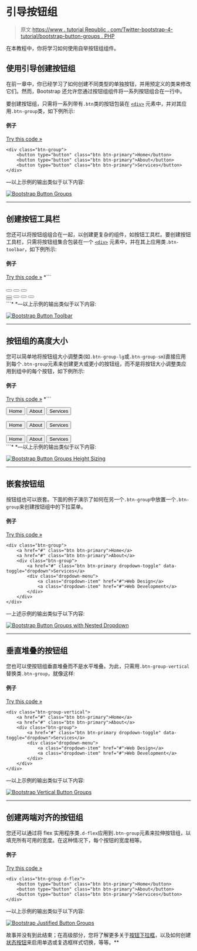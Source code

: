 # 引导按钮组

> 原文:[https://www . tutorial Republic . com/Twitter-bootstrap-4-tutorial/bootstrap-button-groups . PHP](https://www.tutorialrepublic.com/twitter-bootstrap-4-tutorial/bootstrap-button-groups.php)

在本教程中，你将学习如何使用自举按钮组组件。

## 使用引导创建按钮组

在前一章中，你已经学习了如何创建不同类型的单独按钮，并用预定义的类来修改它们。然而，Bootstrap 还允许您通过按钮组组件将一系列按钮组合在一行中。

要创建按钮组，只需将一系列带有`.btn`类的按钮包装在 [`<div>`](../html-reference/html-div-tag.php) 元素中，并对其应用`.btn-group`类，如下例所示:

#### 例子

[Try this code »](../codelab.php?topic=bootstrap-4&file=button-groups "Try this code using online Editor")

```
<div class="btn-group">
    <button type="button" class="btn btn-primary">Home</button>
    <button type="button" class="btn btn-primary">About</button>
    <button type="button" class="btn btn-primary">Services</button>
</div>
```

—以上示例的输出类似于以下内容:

[![Bootstrap Button Groups](../Images/c5c84b7654e6048e5e2d4a94414cf74a.png)](../codelab.php?topic=bootstrap-4&file=button-groups) 

* * *

## 创建按钮工具栏

您还可以将按钮组组合在一起，以创建更复杂的组件，如按钮工具栏。要创建按钮工具栏，只需将按钮组集合包装在一个 [`<div>`](../html-reference/html-div-tag.php) 元素中，并在其上应用类`.btn-toolbar`，如下例所示:

#### 例子

[Try this code »](../codelab.php?topic=bootstrap-4&file=button-toolbar "Try this code using online Editor") *```
<div class="btn-group mr-2">
    <button type="button" class="btn btn-primary">
        <i class="fa fa-font"></i>
    </button>
    <button type="button" class="btn btn-primary">
        <i class="fa fa-bold"></i>
    </button>
    <button type="button" class="btn btn-primary">
        <i class="fa fa-italic"></i>
    </button>
</div>
<div class="btn-group mr-2">
    <button type="button" class="btn btn-primary">
        <i class="fa fa-align-left"></i>
    </button>
    <button type="button" class="btn btn-primary">
        <i class="fa fa-align-center"></i>
    </button>
    <button type="button" class="btn btn-primary">
        <i class="fa fa-align-right"></i>
    </button>
    <button type="button" class="btn btn-primary">
        <i class="fa fa-align-justify"></i>
    </button>
</div>
<div class="btn-group">
    <button type="button" class="btn btn-primary">
        <i class="fa fa-undo"></i>
    </button>
</div>
```*  *—以上示例的输出类似于以下内容:

[![Bootstrap Button Toolbar](../Images/6e24c8aff4fb1aab2c373fa9032d87f3.png)](../codelab.php?topic=bootstrap-4&file=button-toolbar) 

* * *

## 按钮组的高度大小

您可以简单地将按钮组大小调整类(如`.btn-group-lg`或`.btn-group-sm`)直接应用到每个`.btn-group`元素来创建更大或更小的按钮组，而不是将按钮大小调整类应用到组中的每个按钮，如下例所示:

#### 例子

[Try this code »](../codelab.php?topic=bootstrap-4&file=button-groups-height-sizing "Try this code using online Editor") *```
<div class="btn-group mb-2 btn-group-lg">
    <button type="button" class="btn btn-primary">Home</button>
    <button type="button" class="btn btn-primary">About</button>
    <button type="button" class="btn btn-primary">Services</button>
</div>
<br>
<div class="btn-group mb-2">
    <button type="button" class="btn btn-primary">Home</button>
    <button type="button" class="btn btn-primary">About</button>
    <button type="button" class="btn btn-primary">Services</button>
</div>
<br>
<div class="btn-group btn-group-sm">
    <button type="button" class="btn btn-primary">Home</button>
    <button type="button" class="btn btn-primary">About</button>
    <button type="button" class="btn btn-primary">Services</button>
</div>
```*  *—以上示例的输出类似于以下内容:

[![Bootstrap Button Groups Height Sizing](../Images/ee818b4cfac78514243624812e90f995.png)](../codelab.php?topic=bootstrap-4&file=button-groups-height-sizing) 

* * *

## 嵌套按钮组

按钮组也可以嵌套。下面的例子演示了如何在另一个`.btn-group`中放置一个`.btn-group`来创建按钮组中的下拉菜单。

#### 例子

[Try this code »](../codelab.php?topic=bootstrap-4&file=nested-button-groups "Try this code using online Editor")

```
<div class="btn-group">
    <a href="#" class="btn btn-primary">Home</a>
    <a href="#" class="btn btn-primary">About</a>
    <div class="btn-group">
        <a href="#" class="btn btn-primary dropdown-toggle" data-toggle="dropdown">Services</a>
        <div class="dropdown-menu">
            <a class="dropdown-item" href="#">Web Design</a>
            <a class="dropdown-item" href="#">Web Development</a>
        </div>
    </div>
</div>
```

—上述示例的输出类似于以下内容:

[![Bootstrap Button Groups with Nested Dropdown](../Images/c90b5f854dc3e7648c4b954eabffb799.png)](../codelab.php?topic=bootstrap-4&file=nested-button-groups) 

* * *

## 垂直堆叠的按钮组

您也可以使按钮组垂直堆叠而不是水平堆叠。为此，只需用`.btn-group-vertical`替换类`.btn-group`，就像这样:

#### 例子

[Try this code »](../codelab.php?topic=bootstrap-4&file=vertical-button-groups "Try this code using online Editor")

```
<div class="btn-group-vertical">
    <a href="#" class="btn btn-primary">Home</a>
    <a href="#" class="btn btn-primary">About</a>
    <div class="btn-group">
        <a href="#" class="btn btn-primary dropdown-toggle" data-toggle="dropdown">Services</a>
        <div class="dropdown-menu">
            <a class="dropdown-item" href="#">Web Design</a>
            <a class="dropdown-item" href="#">Web Development</a>
        </div>
    </div>
</div>
```

—以上示例的输出类似于以下内容:

[![Bootstrap Vertical Button Groups](../Images/b1c1af547d79fbb8b3e8652976312cba.png)](../codelab.php?topic=bootstrap-4&file=vertical-button-groups) 

* * *

## 创建两端对齐的按钮组

您还可以通过将 flex 实用程序类`.d-flex`应用到`.btn-group`元素来拉伸按钮组，以填充所有可用的宽度。在这种情况下，每个按钮的宽度相等。

#### 例子

[Try this code »](../codelab.php?topic=bootstrap-4&file=justified-button-groups "Try this code using online Editor")

```
<div class="btn-group d-flex">
    <button type="button" class="btn btn-primary">Home</button>
    <button type="button" class="btn btn-primary">About</button>
    <button type="button" class="btn btn-primary">Services</button>
</div>
```

—以上示例的输出类似于以下内容:

[![Bootstrap Justified Button Groups](../Images/d06593be337cf6c4d803652cd1eec406.png)](../codelab.php?topic=bootstrap-4&file=justified-button-groups) 

故事并没有到此结束；在高级部分，您将了解更多关于[按钮下拉框](bootstrap-dropdowns.php#button-dropdowns)，以及如何创建[状态按钮](bootstrap-stateful-buttons.php)来启用单选或复选框样式切换，等等。**